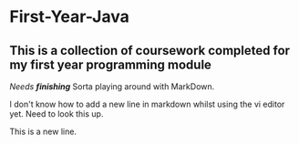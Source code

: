# First-Year-Java
## This is a collection of coursework completed for my first year programming module
*Needs **finishing***
Sorta playing around with MarkDown.

I don't know how to add a new line in markdown whilst using the vi editor yet. Need to look this up.


This is a new line.

